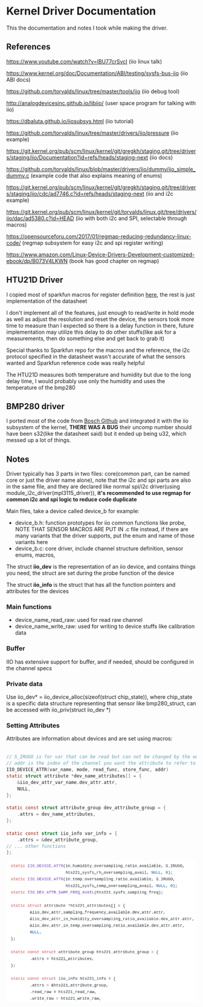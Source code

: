 # Kernel Driver Documentation

This the documentation and notes I took while making the driver.

## References

https://www.youtube.com/watch?v=lBU77crSvcI (iio linux talk)

https://www.kernel.org/doc/Documentation/ABI/testing/sysfs-bus-iio (iio ABI docs)

https://github.com/torvalds/linux/tree/master/tools/iio (iio debug tool)

http://analogdevicesinc.github.io/libiio/ (user space program for talking with iio)

https://dbaluta.github.io/iiosubsys.html (iio tutorial)

https://github.com/torvalds/linux/tree/master/drivers/iio/pressure (iio example)

https://git.kernel.org/pub/scm/linux/kernel/git/gregkh/staging.git/tree/drivers/staging/iio/Documentation?id=refs/heads/staging-next (iio docs)

https://github.com/torvalds/linux/blob/master/drivers/iio/dummy/iio_simple_dummy.c (example code that also explains meaning of enums)

https://git.kernel.org/pub/scm/linux/kernel/git/gregkh/staging.git/tree/drivers/staging/iio/cdc/ad7746.c?id=refs/heads/staging-next (iio and i2c example)

https://git.kernel.org/pub/scm/linux/kernel/git/torvalds/linux.git/tree/drivers/iio/dac/ad5380.c?id=HEAD (iio with both i2c and SPI, selectable through macros)

https://opensourceforu.com/2017/01/regmap-reducing-redundancy-linux-code/ (regmap subsystem for easy i2c and spi register writing)

https://www.amazon.com/Linux-Device-Drivers-Development-customized-ebook/dp/B073V4LKWN (book has good chapter on regmap)

## HTU21D Driver

I copied most of sparkfun macros for register definition [here](https://github.com/sparkfun/SparkFun_HTU21D_Breakout_Arduino_Library/blob/master/src/SparkFunHTU21D.h), the rest is just implementation of the datasheet

I don't implement all of the features, just enough to read/write in hold mode as well as adjust the resolution and reset the device, the sensors took more time to measure than I expected so there is a delay function in there, future implementation may utilize this delay to do other stuffs(like ask for a measurements, then do something else and get back to grab it)

Special thanks to Sparkfun repo for the macros and the reference, the i2c protocol specified in the datasheet wasn't accurate of what the sensors wanted and Sparkfun reference code was really helpful

The HTU21D measures both temperature and humidity but due to the long delay time, I would probably use only the humidity and uses the temperature of the bmp280

## BMP280 driver

I ported most of the code from [Bosch Github](https://github.com/BoschSensortec/BMP280_driver#examples) and integrated it with the iio subsystem of the kernel, **THERE WAS A BUG** their uncomp number should have been s32(like the datasheet said) but it ended up being u32, which messed up a lot of things.

## Notes

Driver typically has 3 parts in two files: core(common part, can be named core or just the driver name alone), note that the i2c and spi parts are also in the same file, and they are declared like normal spi/i2c driver(using module_i2c_driver(mpl3115_driver)), **it's recommended to use regmap for common i2c and spi logic to reduce code duplicate**

Main files, take a device called device_b for example:

- device_b.h: function prototypes for iio common functions like probe, NOTE THAT SENSOR MACROS ARE PUT IN .c file instead, if there are many variants that the driver supports, put the enum and name of those variants here
- device_b.c: core driver, include channel structure definition, sensor enums, macros,

The struct **iio_dev** is the representation of an iio device, and contains things you need, the struct are set during the probe function of the device

The struct **iio_info** is the struct that has all the function pointers and attributes for the devices

### Main functions

- device_name_read_raw: used for read raw channel
- device_name_write_raw: used for writing to device stuffs like calibration data

### Buffer

IIO has extensive support for buffer, and if needed, should be configured in the channel specs

### Private data

Use iio_dev* = iio_device_alloc(sizeof(struct chip_state)), where chip_state is a specific data structure representing that sensor like bmp280_struct, can be accessed with iio_priv(struct iio_dev *)

### Setting Attributes

Attributes are information about devices and are set using macros:

```c

// S_IRUGO is for var that can be read but can not be changed by the world
// addr is the index of the channel you want the attribute to refer to
IIO_DEVICE_ATTR(var_name, mode, read_func, store_func, addr)
static struct attribute *dev_name_attributes[] = {
	&iio_dev_attr_var_name.dev_attr.attr,
    NULL,
};

static const struct attribute_group dev_attribute_group = {
	.attrs = dev_name_attributes,
};

static const struct iio_info var_info = {
	.attrs = &dev_attribute_group,
// ... other functions
};
```

![](image/2018-12-29-20-12-53.png)